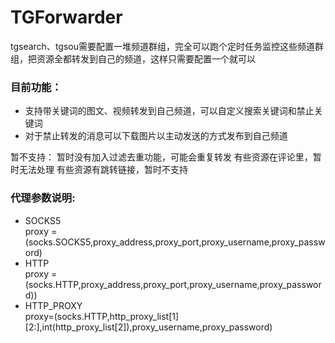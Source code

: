# TGForwarder

tgsearch、tgsou需要配置一堆频道群组，完全可以跑个定时任务监控这些频道群组，把资源全都转发到自己的频道，这样只需要配置一个就可以

### 目前功能：
- 支持带关键词的图文、视频转发到自己频道，可以自定义搜索关键词和禁止关键词
- 对于禁止转发的消息可以下载图片以主动发送的方式发布到自己频道

暂不支持：
暂时没有加入过滤去重功能，可能会重复转发
有些资源在评论里，暂时无法处理
有些资源有跳转链接，暂时不支持

### 代理参数说明:
- SOCKS5  
proxy = (socks.SOCKS5,proxy_address,proxy_port,proxy_username,proxy_password)
- HTTP  
proxy = (socks.HTTP,proxy_address,proxy_port,proxy_username,proxy_password))
- HTTP_PROXY  
proxy=(socks.HTTP,http_proxy_list[1][2:],int(http_proxy_list[2]),proxy_username,proxy_password)
